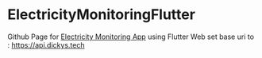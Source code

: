 # ElectricityMonitoringFlutter
Github Page for [Electricity Monitoring App](https://gagahgk.github.io/ElectricityMonitoringFlutter/) using Flutter Web
set base uri to : https://api.dickys.tech
